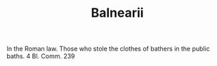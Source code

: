 ---
title: Balnearii
letter: B
permalink: "/definitions/balnearii.html"
body: In the Roman law. Those who stole the clothes of bathers in the public baths.
  4 Bl. Comm. 239
published_at: '2018-07-07'
layout: post
---